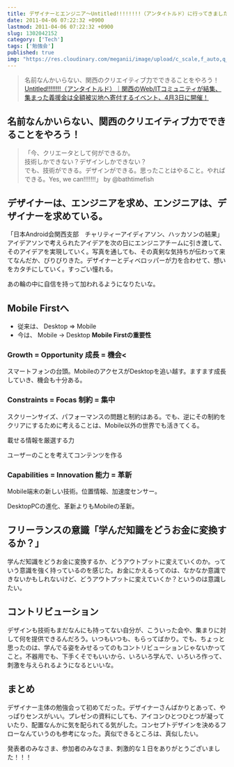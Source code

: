 ```yaml
---
title: デザイナーとエンジニア〜Untitled!!!!!!!!（アンタイトルド）に行ってきました！！〜
date: 2011-04-06 07:22:32 +0900
lastmod: 2011-04-06 07:22:32 +0900
slug: 1302042152
category: ['Tech']
tags: ['勉強会']
published: true
img: "https://res.cloudinary.com/meganii/image/upload/c_scale,f_auto,q_auto,w_300/v1514031264/thumbnail_tech.png"
---
```


> 名前なんかいらない、関西のクリエイティブ力でできることをやろう！  
[Untitled!!!!!!!!（アンタイトルド）｜関西のWeb/ITコミュニティが結集、集まった義援金は全額被災地へ寄付するイベント、4月3日に開催！](http://m2.cap-ut.co.jp/un/)

## 名前なんかいらない、関西のクリエイティブ力でできることをやろう！

> 「今、クリエータとして何ができるか。  
技術しかできない？デザインしかできない？  
でも、技術ができる。デザインができる。思ったことはやること。やればできる。Yes, we can!!!!!!!」     by @bathtimefish

## デザイナーは、エンジニアを求め、エンジニアは、デザイナーを求めている。

「日本Android会関西支部　チャリティーアイディアソン、ハッカソンの結果」アイデアソンで考えられたアイデアを次の日にエンジニアチームに引き渡して、そのアイデアを実現していく。写真を通しても、その真剣な気持ちが伝わって来てなんだか、びりびりきた。デザイナーとディベロッパーが力を合わせて、想いをカタチにしていく。すっごい憧れる。

あの輪の中に自信を持って加われるようになりたいな。


## Mobile Firstへ

- 従来は、 Desktop => Mobile
- 今は、  Mobile -> Desktop **Mobile Firstの重要性**


### Growth = Opportunity 成長 = 機会<
スマートフォンの台頭。MobileのアクセスがDesktopを追い越す。ますます成長していき、機会も十分ある。



### Constraints = Focas 制約 = 集中
スクリーンサイズ、パフォーマンスの問題と制約はある。でも、逆にその制約をクリアにするために考えることは、Mobile以外の世界でも活きてくる。

載せる情報を厳選する力

ユーザーのことを考えてコンテンツを作る



### Capabilities = Innovation 能力 = 革新
Mobile端末の新しい技術。位置情報、加速度センサー。

DesktopPCの進化、革新よりもMobileの革新。



## フリーランスの意識「学んだ知識をどうお金に変換するか？」
学んだ知識をどうお金に変換するか、どうアウトプットに変えていくのか。っていう意識を強く持っているのを感じた。お金にかえるってのは、なかなか意識できないかもしれないけど、どうアウトプットに変えていくか？というのは意識したい。

## コントリビューション
デザインも技術もまだなんにも持ってない自分が、こういった会や、集まりに対して何を提供できるんだろう。いつもいつも、もらってばかり。でも、ちょっと思ったのは、学んでる姿をみせるってのもコントリビューションじゃないかってこと。不器用でも、下手くそでもいいから、いろいろ学んで、いろいろ作って、刺激を与えられるようになるといいな。

## まとめ
デザイナー主体の勉強会って初めてだった。デザイナーさんばかりとあって、やっぱりセンスがいい。プレゼンの資料にしても、アイコンひとつひとつが凝っていたり、配置なんかに気を配られてる気がした。コンセプトデザインを決めるフローなんていうのも参考になった。真似できるところは、真似したい。

発表者のみなさま、参加者のみなさま、刺激的な１日をありがとうございました！！！
